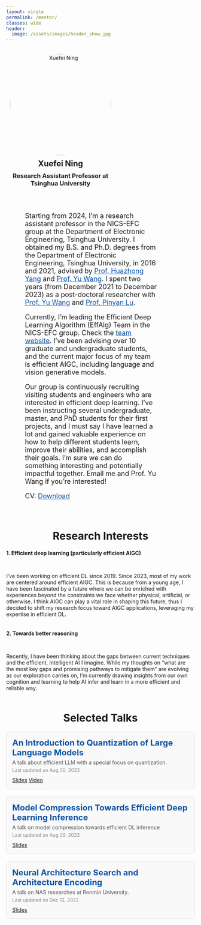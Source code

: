 ```yaml
---
layout: single
permalink: /mentor/
classes: wide
header:
  image: /assets/images/header_show.jpg
---
```


<!-- <h1 class="custom_title"> Mentor </h1> -->

<!-- Start of Selection -->
<div style="display: flex; flex-wrap: wrap; margin: 20px 0;">
    <div style="flex: 0 0 30%; padding: 10px; text-align: center;">
        <img style="border-radius: 50%; width: 270px; height: 270px;" src="https://nicsefc.ee.tsinghua.edu.cn/nics_file/people/people/edceebf1-ad31-4683-9545-287442f019a8.jpg" alt="Xuefei Ning">
        <h2 style="margin: 10px 0;">Xuefei Ning</h2>
        <h3 style="margin: 5px 0;">Research Assistant Professor at Tsinghua University</h3>
        <!-- <h3>
            <a href="http://nicsefc.ee.tsinghua.edu.cn/" target="_blank" rel="noopener" style="text-decoration: none; color: #0c53a5;">
                NICS-EFC, EE Dept., Tsinghua University
            </a>
        </h3> -->
        <ul style="list-style: none; padding: 0; display: flex; justify-content: center;">
            <li style="margin: 0 10px;"><a href="mailto:foxdoraame@gmail.com" aria-label="envelope"><i class="fas fa-envelope" style="font-size: 24px;"></i></a></li>
            <li style="margin: 0 10px;"><a href="https://scholar.google.com/citations?user=oVslpJsAAAAJ" target="_blank" rel="noopener" aria-label="graduation-cap"><i class="fas fa-graduation-cap" style="font-size: 24px;"></i></a></li>
            <li style="margin: 0 10px;"><a href="https://github.com/walkerning" target="_blank" rel="noopener" aria-label="github"><i class="fab fa-github" style="font-size: 24px;"></i></a></li>
        </ul>
    </div>
    <div style="flex: 0 0 70%; padding: 10px; padding-left: 50px;  font-size: 18px;">
        <div style="margin-bottom: 30px;">
            <p>Starting from 2024, I’m a research assistant professor in the NICS-EFC group at the Department of Electronic Engineering, Tsinghua University. I obtained my B.S. and Ph.D. degrees from the Department of Electronic Engineering, Tsinghua University, in 2016 and 2021, advised by <a href="https://scholar.google.com/citations?user=3m8I0XAAAAAJ" target="_blank" rel="noopener" style="color: #0c53a5;">Prof. Huazhong Yang</a> and <a href="https://scholar.google.com.hk/citations?user=j8JGVvoAAAAJ" target="_blank" rel="noopener" style="color: #0c53a5;">Prof. Yu Wang</a>. I spent two years (from December 2021 to December 2023) as a post-doctoral researcher with <a href="https://scholar.google.com.hk/citations?user=j8JGVvoAAAAJ" target="_blank" rel="noopener" style="color: #0c53a5;">Prof. Yu Wang</a> and <a href="https://scholar.google.com/citations?user=KFQERBwAAAAJ" target="_blank" rel="noopener" style="color: #0c53a5;">Prof. Pinyan Lu</a>.</p>
            <p>Currently, I’m leading the Efficient Deep Learning Algorithm (EffAlg) Team in the NICS-EFC group. Check the <a href="http://nics-effalg.com/" target="_blank" rel="noopener" style="color: #0c53a5;">team website</a>. I’ve been advising over 10 graduate and undergraduate students, and the current major focus of my team is efficient AIGC, including language and vision generative models.</p>
            <p>Our group is continuously recruiting visiting students and engineers who are interested in efficient deep learning. I’ve been instructing several undergraduate, master, and PhD students for their first projects, and I must say I have learned a lot and gained valuable experience on how to help different students learn, improve their abilities, and accomplish their goals. I’m sure we can do something interesting and potentially impactful together. Email me and Prof. Yu Wang if you’re interested!</p>
            <p> CV: <a href="https://nics-effalg.com/assets/cv/resume-xuefei-ning-20241017.pdf" target="_blank" rel="noopener" style="color: #0c53a5;">Download</a></p>
        </div>
    </div>
</div>
<!-- End of Selection -->


<div style="margin: 20px 0;">
    <h1 style="text-align: center; margin-bottom: 20px;">Research Interests</h1>
    <div style="display: flex; flex-direction: column; gap: 20px;">
        <div style="font-weight: bold; margin-bottom: 10px;">1. Efficient deep learning (particularly efficient AIGC)</div>
            <p> I’ve been working on efficient DL since 2019. Since 2023, most of my work are centered around efficient AIGC. This is because from a young age, I have been fascinated by a future where we can be enriched with experiences beyond the constraints we face whether physical, artificial, or otherwise. I think AIGC can play a vital role in shaping this future, thus I decided to shift my research focus toward AIGC applications, leveraging my expertise in efficient DL.</p>
        <div style="font-weight: bold; margin-bottom: 10px;">2. Towards better reasoning</div>
            <p> Recently, I have been thinking about the gaps between current techniques and the efficient, intelligent AI I imagine. While my thoughts on “what are the most key gaps and promising pathways to mitigate them” are evolving as our exploration carries on, I’m currently drawing insights from our own cognition and learning to help AI infer and learn in a more efficient and reliable way.</p>
    </div>
</div>


<div style="margin: 20px 0;">
    <h1 style="text-align: center; margin-bottom: 20px;">Selected Talks</h1>
    <div style="display: flex; flex-direction: column; gap: 20px;">
        <div style="border: 1px solid #ddd; border-radius: 8px; padding: 15px; background-color: #f9f9f9;">
            <h2 style="margin: 0; font-size: 22px;">
                <a href="https://nics-effalg.com/QLLMIntro" style="text-decoration: none; color: #0c53a5;">An Introduction to Quantization of Large Language Models</a>
            </h2>
            <p style="margin: 5px 0; color: #555;">A talk about efficient LLM with a special focus on quantization.</p>
            <span style="font-size: 0.9em; color: #888;">Last updated on Aug 30, 2023</span>
            <div style="margin-top: 10px;">
                <a href="https://nics-effalg.com/assets/ppt/2023-08-30-QLLMIntro.pdf" target="_blank" rel="noopener" class="project-buttom">Slides</a>
                <a href="https://www.bilibili.com/video/BV1zm4y1u72W/" target="_blank" rel="noopener" class="project-buttom">Video</a>
            </div>
        </div>
        <div style="border: 1px solid #ddd; border-radius: 8px; padding: 15px; background-color: #f9f9f9;">
            <h2 style="margin: 0; font-size: 22px;">
                <a href="https://nics-effalg.com/Compression" style="text-decoration: none; color: #0c53a5;">Model Compression Towards Efficient Deep Learning Inference</a>
            </h2>
            <p style="margin: 5px 0; color: #555;">A talk on model compression towards efficient DL inference</p>
            <span style="font-size: 0.9em; color: #888;">Last updated on Aug 29, 2023</span>
            <div style="margin-top: 10px;">
                <a href="https://nics-effalg.com/assets/ppt/2023-08-29-Compression.pdf" target="_blank" rel="noopener" class="project-buttom">Slides</a>
            </div>
        </div>
        <div style="border: 1px solid #ddd; border-radius: 8px; padding: 15px; background-color: #f9f9f9;">
            <h2 style="margin: 0; font-size: 22px;">
                <a href="https://nics-effalg.com/NAS" style="text-decoration: none; color: #0c53a5;">Neural Architecture Search and Architecture Encoding</a>
            </h2>
            <p style="margin: 5px 0; color: #555;">A talk on NAS researches at Renmin University.</p>
            <span style="font-size: 0.9em; color: #888;">Last updated on Dec 12, 2022</span>
            <div style="margin-top: 10px;">
                <a href="https://nics-effalg.com/assets/ppt/2022-12-12-NAS.pdf" target="_blank" rel="noopener" class="project-buttom">Slides</a>
            </div>
        </div>
    </div>
</div>